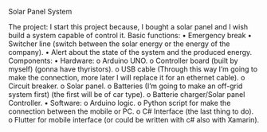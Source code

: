 Solar Panel System

The project:
I start this project because, I bought a solar panel and I wish build a system capable of control it. 
Basic functions:
•	Emergency break
•	Switcher line (switch between the solar energy or the energy of the company).
•	Alert about the state of the system and the produced energy.
Components:	
•	Hardware:
o	Arduino UNO.
o	Controller board (built by myself) (gonna have thyristors).
o	USB cable (Through this way I’m going to make the connection, more later I will replace it for an ethernet cable).
o	Circuit breaker.
o	Solar panel.
o	Batteries (I’m going to make an off-grid system first) (the first will be of car type).
o	Batterie charger/Solar panel Controller.
•	Software:
o	Arduino logic.
o	Python script for make the connection between the mobile or PC.
o	C# Interface (the last thing to do).
o	Flutter for mobile interface (or could be written with c# also with Xamarin).
